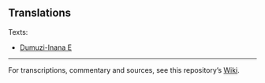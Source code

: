 ## Translations

Texts:

- [Dumuzi-Inana E](/Dumuzi-Inana_E.md)

---

For transcriptions, commentary and sources, see this repository’s [Wiki](https://github.com/victorvoermans/translations/wiki).
